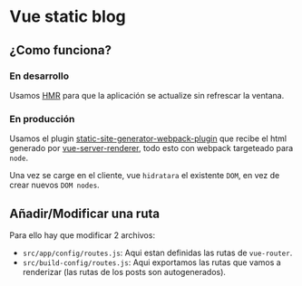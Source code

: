 # Vue static blog

## ¿Como funciona?

### En desarrollo

Usamos [HMR](https://webpack.github.io/docs/hot-module-replacement.html) para que la aplicación se actualize sin refrescar la ventana.

### En producción

Usamos el plugin [static-site-generator-webpack-plugin](https://github.com/markdalgleish/static-site-generator-webpack-plugin) que recibe el html generado por [vue-server-renderer](https://www.npmjs.com/package/vue-server-renderer), todo esto con webpack targeteado para `node`.

Una vez se carge en el cliente, vue `hidratara` el existente `DOM`, en vez de crear nuevos `DOM nodes`.

## Añadir/Modificar una ruta

Para ello hay que modificar 2 archivos:

* `src/app/config/routes.js`: Aqui estan definidas las rutas de `vue-router`.
* `src/build-config/routes.js`: Aqui exportamos las rutas que vamos a renderizar (las rutas de los posts son autogenerados).
